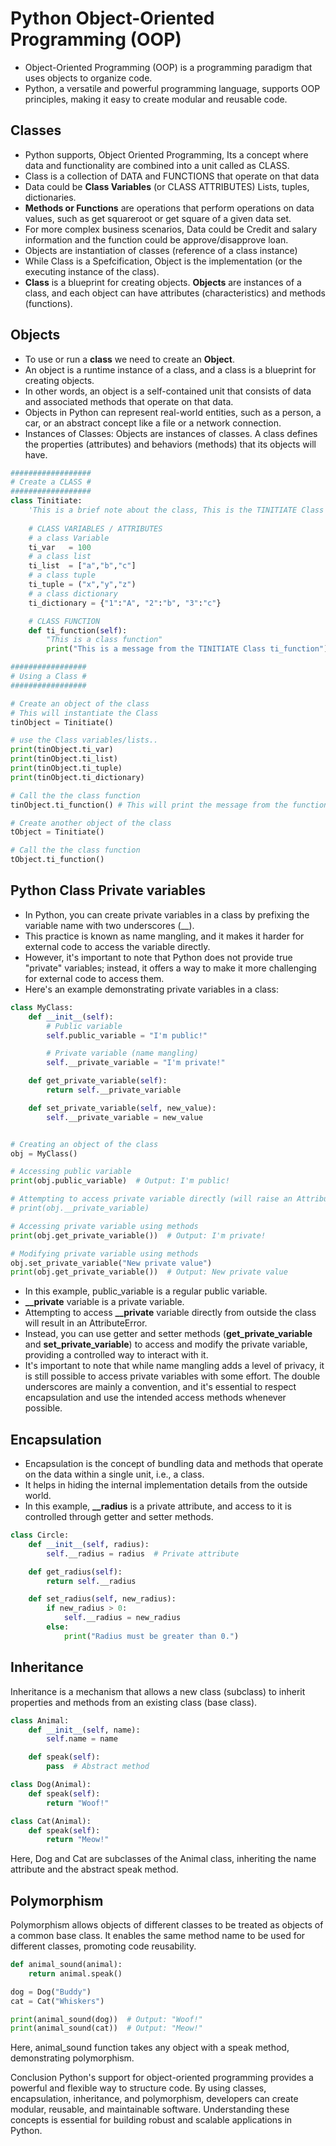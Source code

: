 # Python Object-Oriented Programming (OOP)
* Object-Oriented Programming (OOP) is a programming paradigm that uses objects to organize code.
* Python, a versatile and powerful programming language, supports OOP principles, making it easy to create modular and reusable code.

## Classes
* Python supports, Object Oriented Programming, Its a concept where data and
  functionality are combined into a unit called as CLASS.
* Class is a collection of DATA and FUNCTIONS that operate on that data
* Data could be **Class Variables** (or CLASS ATTRIBUTES) Lists, tuples, dictionaries.
* **Methods or Functions** are operations that perform operations on data values, such as get squareroot or get square of a given data set.
* For more complex business scenarios, Data could be Credit and salary
  information and the function could be approve/disapprove loan.
* Objects are instantiation of classes (reference of a class instance)
* While Class is a Spefcification, Object is the implementation 
  (or the executing instance of the class).
* **Class** is a blueprint for creating objects. **Objects** are instances of a class, and each object can have attributes (characteristics) and methods (functions).

## Objects
* To use or run a **class** we need to create an **Object**.
* An object is a runtime instance of a class, and a class is a blueprint for creating objects.
* In other words, an object is a self-contained unit that consists of data and associated methods that operate on that data.
* Objects in Python can represent real-world entities, such as a person, a car, or an abstract concept like a file or a network connection.
* Instances of Classes: Objects are instances of classes. A class defines the properties (attributes) and behaviors (methods) that its objects will have.
```python
##################
# Create a CLASS #
##################
class Tinitiate:
    'This is a brief note about the class, This is the TINITIATE Class'
    
    # CLASS VARIABLES / ATTRIBUTES
    # a class Variable
    ti_var   = 100
    # a class list
    ti_list  = ["a","b","c"]
    # a class tuple
    ti_tuple = ("x","y","z")
    # a class dictionary
    ti_dictionary = {"1":"A", "2":"b", "3":"c"}

    # CLASS FUNCTION
    def ti_function(self):
        "This is a class function"
        print("This is a message from the TINITIATE Class ti_function")

#################
# Using a Class #
#################

# Create an object of the class
# This will instantiate the Class
tinObject = Tinitiate()

# use the Class variables/lists..
print(tinObject.ti_var)
print(tinObject.ti_list)
print(tinObject.ti_tuple)
print(tinObject.ti_dictionary)

# Call the the class function
tinObject.ti_function() # This will print the message from the function

# Create another object of the class
tObject = Tinitiate()

# Call the the class function
tObject.ti_function()
```

## Python Class Private variables
* In Python, you can create private variables in a class by prefixing the variable name with two underscores (__). 
* This practice is known as name mangling, and it makes it harder for external code to access the variable directly.
* However, it's important to note that Python does not provide true "private" variables; instead, it offers a way to make it more challenging for external code to access them.
* Here's an example demonstrating private variables in a class:
```python
class MyClass:
    def __init__(self):
        # Public variable
        self.public_variable = "I'm public!"

        # Private variable (name mangling)
        self.__private_variable = "I'm private!"

    def get_private_variable(self):
        return self.__private_variable

    def set_private_variable(self, new_value):
        self.__private_variable = new_value


# Creating an object of the class
obj = MyClass()

# Accessing public variable
print(obj.public_variable)  # Output: I'm public!

# Attempting to access private variable directly (will raise an AttributeError)
# print(obj.__private_variable)

# Accessing private variable using methods
print(obj.get_private_variable())  # Output: I'm private!

# Modifying private variable using methods
obj.set_private_variable("New private value")
print(obj.get_private_variable())  # Output: New private value
```
* In this example, public_variable is a regular public variable.
* **__private** variable is a private variable.
* Attempting to access **__private** variable directly from outside the class will result in an AttributeError.
* Instead, you can use getter and setter methods (**get_private_variable** and **set_private_variable**) to access and modify the private variable, providing a controlled way to interact with it.
* It's important to note that while name mangling adds a level of privacy, it is still possible to access private variables with some effort. The double underscores are mainly a convention, and it's essential to respect encapsulation and use the intended access methods whenever possible.


## Encapsulation
* Encapsulation is the concept of bundling data and methods that operate on the data within a single unit, i.e., a class.
* It helps in hiding the internal implementation details from the outside world.
* In this example, **__radius** is a private attribute, and access to it is controlled through getter and setter methods.
```python
class Circle:
    def __init__(self, radius):
        self.__radius = radius  # Private attribute

    def get_radius(self):
        return self.__radius

    def set_radius(self, new_radius):
        if new_radius > 0:
            self.__radius = new_radius
        else:
            print("Radius must be greater than 0.")
```

## Inheritance
Inheritance is a mechanism that allows a new class (subclass) to inherit properties and methods from an existing class (base class).

```python
class Animal:
    def __init__(self, name):
        self.name = name

    def speak(self):
        pass  # Abstract method

class Dog(Animal):
    def speak(self):
        return "Woof!"

class Cat(Animal):
    def speak(self):
        return "Meow!"
```
Here, Dog and Cat are subclasses of the Animal class, inheriting the name attribute and the abstract speak method.

## Polymorphism
Polymorphism allows objects of different classes to be treated as objects of a common base class. It enables the same method name to be used for different classes, promoting code reusability.

```python
def animal_sound(animal):
    return animal.speak()

dog = Dog("Buddy")
cat = Cat("Whiskers")

print(animal_sound(dog))  # Output: "Woof!"
print(animal_sound(cat))  # Output: "Meow!"
```
Here, animal_sound function takes any object with a speak method, demonstrating polymorphism.

Conclusion
Python's support for object-oriented programming provides a powerful and flexible way to structure code. By using classes, encapsulation, inheritance, and polymorphism, developers can create modular, reusable, and maintainable software. Understanding these concepts is essential for building robust and scalable applications in Python.